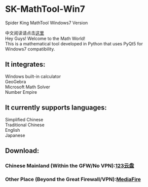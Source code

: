 # SK-MathTool-Win7
Spider King MathTool Windows7 Version  
  
中文阅读请点击[这里](https://github.com/KingofSpiders/SK-MathTool-Win7/blob/main/README-CN.md)  
Hey Guys!  Welcome to the Math World!  
This is a mathematical tool developed in Python that uses PyQt5 for Windows7 compatibility.  
## It integrates:  
Windows built-in calculator  
GeoGebra  
Microsoft Math Solver  
Number Empire  
  
## It currently supports languages:  
Simplified Chinese  
Traditional Chinese  
English  
Japanese  

## Download:  
### Chinese Mainland (Within the GFW/No VPN):[123云盘](https://www.123pan.com/s/vl70Vv-Nja7H)
### Other Place (Beyond the Great Firewall/VPN):[MediaFire](https://www.mediafire.com/file/phtfq23t8xgbuwl/Spider_King_MathTool_Windows_7_version_1.0.7z/file)
